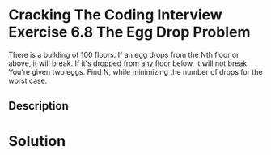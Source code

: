 # Cracking The Coding Interview Exercise 6.8 The Egg Drop Problem

There is a building of 100 floors. If an egg drops from the Nth floor or
above, it will break. If it's dropped from any floor below, it will not break. You're given two eggs. Find
N, while minimizing the number of drops for the worst case.

## Description


# Solution
